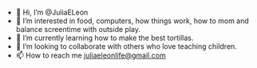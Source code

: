 - 👋 Hi, I’m @JuliaELeon
- 👀 I’m interested in food, computers, how things work, how to mom and balance screentime with outside play.
- 🌱 I’m currently learning how to make the best tortillas. 
- 💞️ I’m looking to collaborate with others who love teaching children.
- 📫 How to reach me juliaeleonlife@gmail.com

<!---
JuliaELeon/JuliaELeon is a ✨ special ✨ repository because its `README.md` (this file) appears on your GitHub profile.
You can click the Preview link to take a look at your changes.
--->
